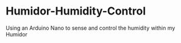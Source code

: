 # Humidor-Humidity-Control
Using an Arduino Nano to sense and control the humidity within my Humidor
